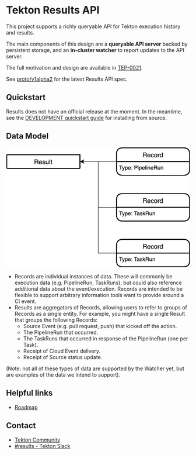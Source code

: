 # Tekton Results API

This project supports a richly queryable API for Tekton execution history and results.

The main components of this design are a **queryable API server** backed by
persistent storage, and an **in-cluster watcher** to report updates to the API
server.

The full motivation and design are available in
[TEP-0021](https://github.com/tektoncd/community/blob/master/teps/0021-results-api.md).

See [proto/v1alpha2](proto/v1alpha2) for the latest Results API spec.

## Quickstart

Results does not have an official release at the moment. In the meantime, see
the [DEVELOPMENT quickstart guide](DEVELOPMENT.md#quickstart) for installing
from source.

## Data Model

![results data model](docs/images/results.png)

- Records are individual instances of data. These will commonly be execution
  data (e.g. PipelineRun, TaskRuns), but could also reference additional data
  about the event/execution. Records are intended to be flexible to support
  arbitrary information tools want to provide around a CI event.
- Results are aggregators of Records, allowing users to refer to groups of
  Records as a single entity. For example, you might have a single Result that
  groups the following Records:
  - Source Event (e.g. pull request, push) that kicked off the action.
  - The PipelineRun that occurred.
  - The TaskRuns that occurred in response of the PipelineRun (one per Task).
  - Receipt of Cloud Event delivery.
  - Receipt of Source status update.

(Note: not all of these types of data are supported by the Watcher yet, but are
examples of the data we intend to support).

## Helpful links

- [Roadmap](docs/roadmap.md)

## Contact

- [Tekton Community](https://github.com/tektoncd/community/blob/master/contact.md)
- [#results - Tekton Slack](https://tektoncd.slack.com/archives/C01GCEH0FLK)